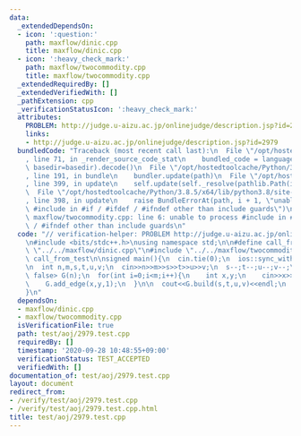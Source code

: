 ```yaml
---
data:
  _extendedDependsOn:
  - icon: ':question:'
    path: maxflow/dinic.cpp
    title: maxflow/dinic.cpp
  - icon: ':heavy_check_mark:'
    path: maxflow/twocommodity.cpp
    title: maxflow/twocommodity.cpp
  _extendedRequiredBy: []
  _extendedVerifiedWith: []
  _pathExtension: cpp
  _verificationStatusIcon: ':heavy_check_mark:'
  attributes:
    PROBLEM: http://judge.u-aizu.ac.jp/onlinejudge/description.jsp?id=2979
    links:
    - http://judge.u-aizu.ac.jp/onlinejudge/description.jsp?id=2979
  bundledCode: "Traceback (most recent call last):\n  File \"/opt/hostedtoolcache/Python/3.8.5/x64/lib/python3.8/site-packages/onlinejudge_verify/documentation/build.py\"\
    , line 71, in _render_source_code_stat\n    bundled_code = language.bundle(stat.path,\
    \ basedir=basedir).decode()\n  File \"/opt/hostedtoolcache/Python/3.8.5/x64/lib/python3.8/site-packages/onlinejudge_verify/languages/cplusplus.py\"\
    , line 191, in bundle\n    bundler.update(path)\n  File \"/opt/hostedtoolcache/Python/3.8.5/x64/lib/python3.8/site-packages/onlinejudge_verify/languages/cplusplus_bundle.py\"\
    , line 399, in update\n    self.update(self._resolve(pathlib.Path(included), included_from=path))\n\
    \  File \"/opt/hostedtoolcache/Python/3.8.5/x64/lib/python3.8/site-packages/onlinejudge_verify/languages/cplusplus_bundle.py\"\
    , line 398, in update\n    raise BundleErrorAt(path, i + 1, \"unable to process\
    \ #include in #if / #ifdef / #ifndef other than include guards\")\nonlinejudge_verify.languages.cplusplus_bundle.BundleErrorAt:\
    \ maxflow/twocommodity.cpp: line 6: unable to process #include in #if / #ifdef\
    \ / #ifndef other than include guards\n"
  code: "// verification-helper: PROBLEM http://judge.u-aizu.ac.jp/onlinejudge/description.jsp?id=2979\n\
    \n#include <bits/stdc++.h>\nusing namespace std;\n\n#define call_from_test\n#include\
    \ \"../../maxflow/dinic.cpp\"\n#include \"../../maxflow/twocommodity.cpp\"\n#undef\
    \ call_from_test\n\nsigned main(){\n  cin.tie(0);\n  ios::sync_with_stdio(0);\n\
    \n  int n,m,s,t,u,v;\n  cin>>n>>m>>s>>t>>u>>v;\n  s--;t--;u--;v--;\n\n  TwoCommodity<int,\
    \ false> G(n);\n  for(int i=0;i<m;i++){\n    int x,y;\n    cin>>x>>y;\n    x--;y--;\n\
    \    G.add_edge(x,y,1);\n  }\n\n  cout<<G.build(s,t,u,v)<<endl;\n  return 0;\n\
    }\n"
  dependsOn:
  - maxflow/dinic.cpp
  - maxflow/twocommodity.cpp
  isVerificationFile: true
  path: test/aoj/2979.test.cpp
  requiredBy: []
  timestamp: '2020-09-28 10:48:55+09:00'
  verificationStatus: TEST_ACCEPTED
  verifiedWith: []
documentation_of: test/aoj/2979.test.cpp
layout: document
redirect_from:
- /verify/test/aoj/2979.test.cpp
- /verify/test/aoj/2979.test.cpp.html
title: test/aoj/2979.test.cpp
---
```

